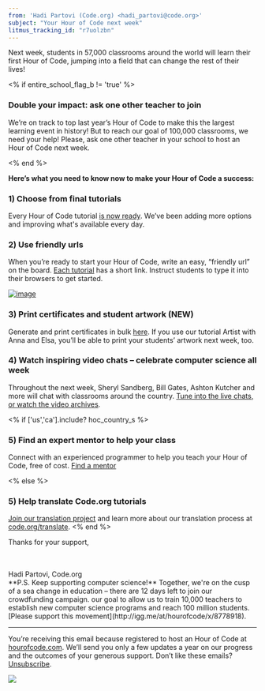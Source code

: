```yaml
---
from: 'Hadi Partovi (Code.org) <hadi_partovi@code.org>'
subject: "Your Hour of Code next week"
litmus_tracking_id: "r7uolzbn"
---
```


Next week, students in 57,000 classrooms around the world will learn their first Hour of Code, jumping into a field that can change the rest of their lives!

<% if entire_school_flag_b != 'true' %>

### Double your impact: ask one other teacher to join
We’re on track to top last year’s Hour of Code to make this the largest learning event in history! But to reach our goal of 100,000 classrooms, we need your help! Please, ask one other teacher in your school to host an Hour of Code next week.

<% end %>

**Here’s what you need to know now to make your Hour of Code a success:**

### 1) Choose from final tutorials
Every Hour of Code tutorial [is now ready](https://code.org/learn). We’ve been adding more options and improving what's available every day.

### 2) Use friendly urls
When you’re ready to start your Hour of Code, write an easy, “friendly url” on the board. [Each tutorial](https://code.org/learn) has a short link. Instruct students to type it into their browsers to get started. 

[![image](https://code.org/images/fit-600/friendly-url.png)](https://code.org/learn)

### 3) Print certificates and student artwork (NEW)
Generate and print certificates in bulk [here](https://code.org/certificates). If you use our tutorial Artist with Anna and Elsa, you’ll be able to print your students’ artwork next week, too.

### 4) Watch inspiring video chats – celebrate computer science all week
Throughout the next week, Sheryl Sandberg, Bill Gates, Ashton Kutcher and more will chat with classrooms around the country. [Tune into the live chats, or watch the video archives](http://hourofcode.com/us/prizes#video_chat). 

<% if ['us','ca'].include? hoc_country_s %>

### 5) Find an expert mentor to help your class
Connect with an experienced programmer to help you teach your Hour of Code, free of cost. [Find a mentor](https://www.codementor.io/hourofcode)

<% else %> 

### 5) Help translate Code.org tutorials
[Join our translation project](https://crowdin.com/project/codeorg/invite) and learn more about our translation process at [code.org/translate](https://code.org/translate).
<% end %> 

Thanks for your support,

<br/>
<br/>
Hadi Partovi, Code.org

<br/>
**P.S. Keep supporting computer science!**
Together, we're on the cusp of a sea change in education – there are 12 days left to join our crowdfunding campaign. our goal to allow us to train 10,000 teachers to establish new computer science programs and reach 100 million students. [Please support this movement](http://igg.me/at/hourofcode/x/8778918).
<br/>
<hr/>

You’re receiving this email because registered to host an Hour of Code at [hourofcode.com](http://hourofcode.com/). We’ll send you only a few updates a year on our progress and the outcomes of your generous support. Don’t like these emails? [Unsubscribe](<%= unsubscribe_link %>).

![](<%= tracking_pixel %>)

